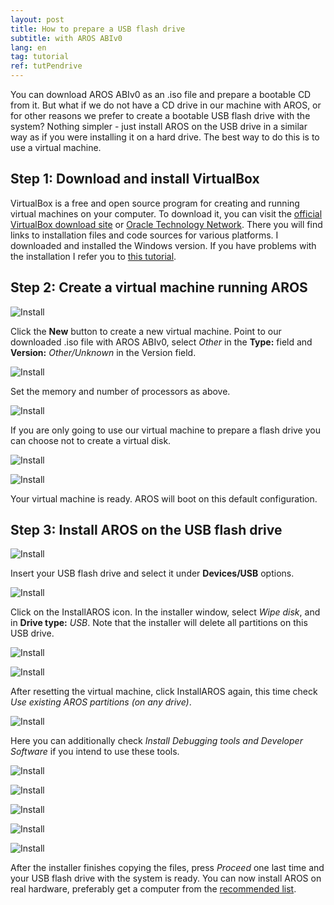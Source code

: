 ```yaml
---
layout: post
title: How to prepare a USB flash drive
subtitle: with AROS ABIv0
lang: en
tag: tutorial
ref: tutPendrive
---
```


You can download AROS ABIv0 as an .iso file and prepare a bootable CD from it. But what if we do not have a CD drive in our machine with AROS, or for other reasons we prefer to create a bootable USB flash drive with the system? Nothing simpler - just install AROS on the USB drive in a similar way as if you were installing it on a hard drive. The best way to do this is to use a virtual machine.

## Step 1: Download and install VirtualBox

VirtualBox is a free and open source program for creating and running virtual machines on your computer. To download it, you can visit the [official VirtualBox download site](https://www.virtualbox.org/wiki/Downloads) or [Oracle Technology Network](https://www.oracle.com/virtualization/technologies/vm/downloads/virtualbox-downloads.html). There you will find links to installation files and code sources for various platforms. I downloaded and installed the Windows version. If you have problems with the installation I refer you to [this tutorial](https://itsfoss.com/install-virtualbox-windows/).

## Step 2: Create a virtual machine running AROS

![Install](/assets/img/pend2__.jpg)

Click the **New** button to create a new virtual machine. Point to our downloaded .iso file with AROS ABIv0, select *Other* in the **Type:** field and **Version:** *Other/Unknown* in the Version field.

![Install](/assets/img/pend3__.jpg)

Set the memory and number of processors as above.

![Install](/assets/img/pend4__.jpg)

If you are only going to use our virtual machine to prepare a flash drive you can choose not to create a virtual disk.

![Install](/assets/img/pend5__.jpg)

![Install](/assets/img/pend6__.jpg)

Your virtual machine is ready. AROS will boot on this default configuration.

## Step 3: Install AROS on the USB flash drive

![Install](/assets/img/pend7__.jpg)

Insert your USB flash drive and select it under **Devices/USB** options.

![Install](/assets/img/pend8__.jpg)

Click on the InstallAROS icon. In the installer window, select *Wipe disk*, and in **Drive type:** *USB*. Note that the installer will delete all partitions on this USB drive.

![Install](/assets/img/pend9__.jpg)

![Install](/assets/img/pend10__.jpg)

After resetting the virtual machine, click InstallAROS again, this time check *Use existing AROS partitions (on any drive)*.

![Install](/assets/img/pend11__.jpg)

Here you can additionally check *Install Debugging tools and Developer Software* if you intend to use these tools.

![Install](/assets/img/pend12__.jpg)

![Install](/assets/img/pend13__.jpg)

![Install](/assets/img/pend14__.jpg)

![Install](/assets/img/pend15__.jpg)

![Install](/assets/img/pend16__.jpg)

After the installer finishes copying the files, press *Proceed* one last time and your USB flash drive with the system is ready. You can now install AROS on real hardware, preferably get a computer from the [recommended list](https://en.wikibooks.org/wiki/Aros/Platforms/x86_Complete_System_HCL#Recommended_hardware).
